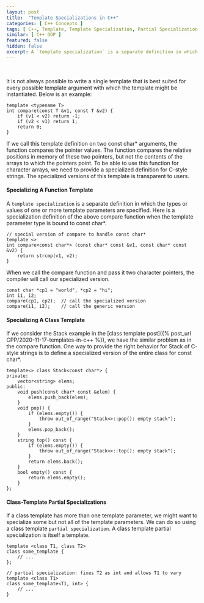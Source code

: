 ```yaml
---
layout: post
title:  "Template Specializations in C++"
categories: [ C++ Concepts ]
tags: [ C++, Template, Template Specialization, Partial Specialization ]
similar: [ C++ OOP ]
featured: false
hidden: false
excerpt: A `template specialization` is a separate definition in which the types or values of one or more template parameters are specified.
---
```


<br />

It is not always possible to write a single template that is best suited for every possible template argument with which the template might be instantiated. Below is an example:

```
template <typename T>
int compare(const T &v1, const T &v2) {
    if (v1 < v2) return -1;
    if (v2 < v1) return 1;
    return 0;
}
```

If we call this template definition on two const char\* arguments, the function compares the pointer values. The function compares the relative positions in memory of these two pointers, but not the contents of the arrays to which the pointers point. To be able to use this function for character arrays, we need to provide a specialized definition for C-style strings. The specialized versions of this template is transparent to users.




#### Specializing A Function Template


A `template specialization` is a separate definition in which the types or values of one or more template parameters are specified. Here is a specialization definition of the above compare function when the template parameter type is bound to const char\*.

```
// special version of compare to handle const char*
template <>
int compare<const char*> (const char* const &v1, const char* const &v2) {
    return strcmp(v1, v2);
}
```

When we call the compare function and pass it two character pointers, the compiler will call our specialized version.
```
const char *cp1 = "world", *cp2 = "hi";
int i1, i2;
compare(cp1, cp2);  // call the specialized version
compare(i1, i2);    // call the generic version
```



#### Specializing A Class Template

If we consider the Stack example in the [class template post]({% post_url CPP/2020-11-17-templates-in-c++ %}), we have the similar problem as in the compare function. One way to provide the right behavior for Stack of C-style strings is to define a specialized version of the entire class for const char\*.

```
template<> class Stack<const char*> {
private:
    vector<string> elems;
public:
    void push(const char* const &elem) {
        elems.push_back(elem);
    }
    void pop() {
        if (elems.empty()) {
            throw out_of_range("Stack<>::pop(): empty stack");
        }
        elems.pop_back();
    }
    string top() const {
        if (elems.empty()) {
            throw out_of_range("Stack<>::top(): empty stack");
        }
        return elems.back();
    }
    bool empty() const {
        return elems.empty();
    }
};
```



#### Class-Template Partial Specializations

If a class template has more than one template parameter, we might want to specialize some but not all of the template parameters. We can do so using a class template `partial specialization`. A class template partial specialization is itself a template. 

```
template <class T1, class T2>
class some_template {
    // ...
};

// partial specialization: fixes T2 as int and allows T1 to vary
template <class T1>
class some_template<T1, int> {
    // ...
}
```





